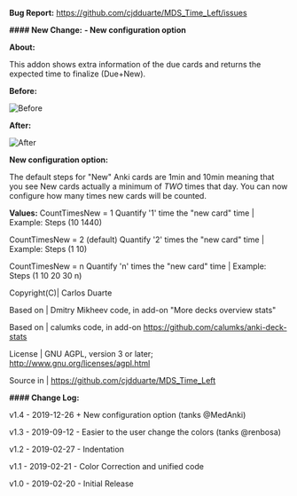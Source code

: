 <b>Bug Report:</b> https://github.com/cjdduarte/MDS_Time_Left/issues

<b>#### New Change:</b>
<b>- New configuration option</b>

<b>About:</b>

This addon shows extra information of the due cards and returns the expected time to finalize (Due+New).

<b>Before:</b>

<img src="https://i.ibb.co/C2yGtsn/before.png" alt="Before">

<b>After:</b>

<img src="https://i.ibb.co/QffdL8s/after.png" alt="After">

<b>New configuration option:</b>

The default steps for "New" Anki cards are 1min and 10min meaning that you see New cards actually a minimum of *TWO* times that day.
You can now configure how many times new cards will be counted.

<b>Values:</b>
CountTimesNew = 1
Quantify '1' time the "new card" time | Example: Steps (10 1440)

CountTimesNew = 2 (default)
Quantify '2' times the "new card" time | Example: Steps (1 10)

CountTimesNew = n
Quantify 'n' times the "new card" time | Example: Steps (1 10 20 30 n)


Copyright(C)| Carlos Duarte

Based on | Dmitry Mikheev code, in add-on "More decks overview stats"

Based on | calumks code, in add-on https://github.com/calumks/anki-deck-stats

License | GNU AGPL, version 3 or later; http://www.gnu.org/licenses/agpl.html

Source in | https://github.com/cjdduarte/MDS_Time_Left

<b> #### Change Log:</b>

v1.4 - 2019-12-26 + New configuration option (tanks @MedAnki)

v1.3 - 2019-09-12 - Easier to the user change the colors (tanks @renbosa)

v1.2 - 2019-02-27 - Indentation

v1.1 - 2019-02-21 - Color Correction and unified code

v1.0 - 2019-02-20 - Initial Release